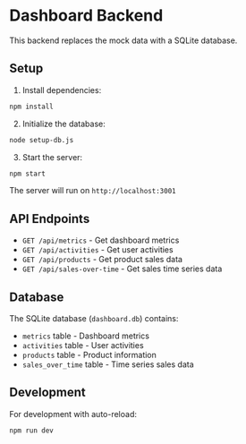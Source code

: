 # Dashboard Backend

This backend replaces the mock data with a SQLite database.

## Setup

1. Install dependencies:
```bash
npm install
```

2. Initialize the database:
```bash
node setup-db.js
```

3. Start the server:
```bash
npm start
```

The server will run on `http://localhost:3001`

## API Endpoints

- `GET /api/metrics` - Get dashboard metrics
- `GET /api/activities` - Get user activities
- `GET /api/products` - Get product sales data
- `GET /api/sales-over-time` - Get sales time series data

## Database

The SQLite database (`dashboard.db`) contains:
- `metrics` table - Dashboard metrics
- `activities` table - User activities
- `products` table - Product information
- `sales_over_time` table - Time series sales data

## Development

For development with auto-reload:
```bash
npm run dev
``` 